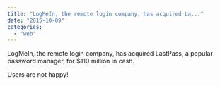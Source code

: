 ```yaml
---
title: "LogMeIn, the remote login company, has acquired La..."
date: "2015-10-09"
categories: 
  - "web"
---
```


LogMeIn, the remote login company, has acquired LastPass, a popular password manager, for $110 million in cash.

Users are not happy!

